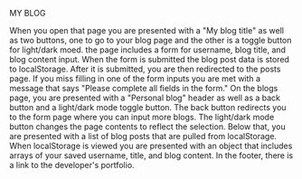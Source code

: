 MY BLOG

When you open that page you are presented with a "My blog title" as well as two buttons, one to go to your blog page and the other is a toggle button for light/dark moed. 
the page includes a form for username, blog title, and blog content input. 
When the form is submitted the blog post data is stored to localStorage.
After it is submitted, you are then redirected to the posts page.
If you miss filling in one of the form inputs you are met with a message that says "Please complete all fields in the form."
On the blogs page, you are presented with a "Personal blog" header as well as a back button and a light/dark mode toggle button.
The back button redirects you to the form page where you can input more blogs.
The light/dark mode button changes the page contents to reflect the selection.
Below that, you are presented with a list of blog posts that are pulled from localStorage.
When localStorage is viewed you are presented with an object that includes arrays of your saved username, title, and blog content. 
In the footer, there is a link to the developer's portfolio.
